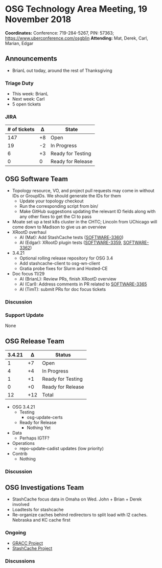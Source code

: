 # OSG Technology Area Meeting, 19 November 2018

**Coordinates:** Conference: 719-284-5267, PIN: 57363; <https://www.uberconference.com/osgblin>
**Attending:** Mat, Derek, Carl, Marian, Edgar


## Announcements

-   BrianL out today, around the rest of Thanksgiving


### Triage Duty

-   This week: BrianL
-   Next week: Carl
-   5 open tickets


### JIRA

| # of tickets | &Delta; | State             |
|------------- |-------- |------------------ |
| 147          | +8      | Open              |
| 19           | -2      | In Progress       |
| 6            | +3      | Ready for Testing |
| 0            |  0      | Ready for Release |


## OSG Software Team

-   Topology resource, VO, and project pull requests may come in without IDs or GroupIDs.
    We should generate the IDs for them
    -   Update your topology checkout
    -   Run the corresponding script from bin/
    -   Make GitHub suggestions updating the relevant ID fields along with any other fixes to get the CI to pass
-   Moate set up a test k8s cluster in the CHTC; Lincoln from UChicago will come down to Madison to give us an overview
-   XRootD overhaul
    -   AI (Mat): Add StashCache tests ([SOFTWARE-3360](https://opensciencegrid.atlassian.net/browse/SOFTWARE-3360))
    -   AI (Edgar): XRootD plugin tests ([SOFTWARE-3359](https://opensciencegrid.atlassian.net/browse/SOFTWARE-3359), [SOFTWARE-3362](https://opensciencegrid.atlassian.net/browse/SOFTWARE-3362))
-   3.4.21
    -   Optional rolling release repository for OSG 3.4
    -   Add stashcache-client to osg-wn-client
    -   Gratia probe fixes for Slurm and Hosted-CE
-   Doc focus 11/29
    -   AI (BrianL): Review PRs, finish XRootD overview
    -   AI (Carl): Address comments in PR related to [SOFTWARE-3365](https://opensciencegrid.atlassian.net/browse/SOFTWARE-3365)
    -   AI (TimT): submit PRs for doc focus tickets


### Discussion



### Support Update

None


## OSG Release Team

| 3.4.21 | &Delta; | Status            |
|------- |-------- |------------------ |
| 1      | +7      | Open              |
| 4      | +4      | In Progress       |
| 1      | +1      | Ready for Testing |
| 0      | +0      | Ready for Release |
| 12     | +12     | Total             |

-   OSG 3.4.21
    -   Testing
        -   osg-update-certs
    -   Ready for Release
        -   Nothing Yet
-   Data
    -   Perhaps IGTF?
-   Operations
    -   repo-update-cadist updates (low priority)
-   Contrib
    -   Nothing

### Discussion



## OSG Investigations Team

- StashCache focus data in Omaha on Wed.  John + Brian + Derek involved
- Loadtests for stashcache
- Re-organize caches behind redirectors to split load with I2 caches.  Nebraska and KC cache first


### Ongoing

-   [GRACC Project](https://opensciencegrid.atlassian.net/projects/GRACC)
-   [StashCache Project](http://opensciencegrid.org/docs/data/stashcache/overview/)


### Discussions

